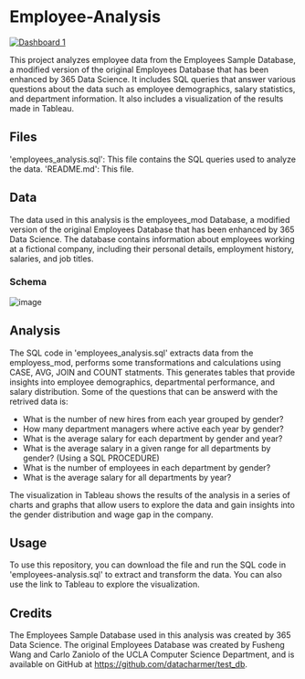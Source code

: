 # Employee-Analysis
<div class='tableauPlaceholder' id='viz1680351481981' style='position: relative'><noscript><a href='#'><img alt='Dashboard 1 ' src='https:&#47;&#47;public.tableau.com&#47;static&#47;images&#47;SQ&#47;SQL_Tableau_16774508929360&#47;Dashboard1&#47;1_rss.png' style='border: none' /></a></noscript><object class='tableauViz'  style='display:none;'><param name='host_url' value='https%3A%2F%2Fpublic.tableau.com%2F' /> <param name='embed_code_version' value='3' /> <param name='site_root' value='' /><param name='name' value='SQL_Tableau_16774508929360&#47;Dashboard1' /><param name='tabs' value='no' /><param name='toolbar' value='yes' /><param name='static_image' value='https:&#47;&#47;public.tableau.com&#47;static&#47;images&#47;SQ&#47;SQL_Tableau_16774508929360&#47;Dashboard1&#47;1.png' /> <param name='animate_transition' value='yes' /><param name='display_static_image' value='yes' /><param name='display_spinner' value='yes' /><param name='display_overlay' value='yes' /><param name='display_count' value='yes' /><param name='language' value='en-US' /></object></div>                <script type='text/javascript'>                    var divElement = document.getElementById('viz1680351481981');                    var vizElement = divElement.getElementsByTagName('object')[0];                    if ( divElement.offsetWidth > 800 ) { vizElement.style.width='1800px';vizElement.style.height='878px';} else if ( divElement.offsetWidth > 500 ) { vizElement.style.width='1800px';vizElement.style.height='878px';} else { vizElement.style.width='100%';vizElement.style.height='1277px';}                     var scriptElement = document.createElement('script');                    scriptElement.src = 'https://public.tableau.com/javascripts/api/viz_v1.js';                    vizElement.parentNode.insertBefore(scriptElement, vizElement);                </script>

This project analyzes employee data from the Employees Sample Database, a modified version of the original Employees Database that has been enhanced by 365 Data Science. It includes SQL queries that answer various questions about the data such as employee demographics, salary statistics, and department information. It also includes a visualization of the results made in Tableau.

## Files
'employees_analysis.sql': This file contains the SQL queries used to analyze the data.
'README.md': This file.

## Data
The data used in this analysis is the employees_mod Database, a modified version of the original Employees Database that has been enhanced by 365 Data Science. The database contains information about employees working at a fictional company, including their personal details, employment history, salaries, and job titles.
### Schema
![image](https://user-images.githubusercontent.com/97634880/229288132-98371be7-3d30-4cb0-baf6-c7a670dbaf00.png)

## Analysis
The SQL code in 'employees_analysis.sql' extracts data from the employess_mod, performs some transformations and calculations using CASE, AVG, JOIN and COUNT statments. This generates tables that provide insights into employee demographics, departmental performance, and salary distribution. Some of the questions that can be answerd with the retrived data is:
- What is the number of new hires from each year grouped by gender?
- How many department managers where active each year by gender?
- What is the average salary for each department by gender and year?
- What is the average salary in a given range for all departments by gender? (Using a SQL PROCEDURE)
- What is the number of employees in each department by gender?
- What is the average salary for all departments by year?

The visualization in Tableau shows the results of the analysis in a series of charts and graphs that allow users to explore the data and gain insights into the gender distribution and wage gap in the company.

## Usage
To use this repository, you can download the file and run the SQL code in 'employees-analysis.sql' to extract and transform the data. You can also use the link to Tableau to explore the visualization.

## Credits
The Employees Sample Database used in this analysis was created by 365 Data Science. The original Employees Database was created by Fusheng Wang and Carlo Zaniolo of the UCLA Computer Science Department, and is available on GitHub at https://github.com/datacharmer/test_db.

